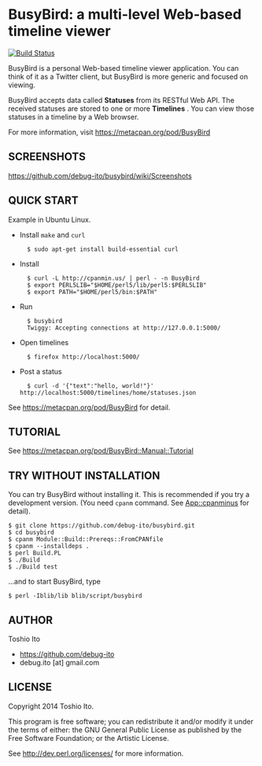 BusyBird: a multi-level Web-based timeline viewer
=================================================

[![Build Status](https://travis-ci.org/debug-ito/busybird.svg?branch=master)](https://travis-ci.org/debug-ito/busybird)

BusyBird is a personal Web-based timeline viewer application.
You can think of it as a Twitter client, but BusyBird is more generic and focused on viewing.

BusyBird accepts data called **Statuses** from its RESTful Web API.
The received statuses are stored to one or more **Timelines** .
You can view those statuses in a timeline by a Web browser.

For more information, visit https://metacpan.org/pod/BusyBird

SCREENSHOTS
-----------

https://github.com/debug-ito/busybird/wiki/Screenshots

QUICK START
-----------

Example in Ubuntu Linux.

- Install `make` and `curl`

        $ sudo apt-get install build-essential curl

- Install

        $ curl -L http://cpanmin.us/ | perl - -n BusyBird
        $ export PERL5LIB="$HOME/perl5/lib/perl5:$PERL5LIB"
        $ export PATH="$HOME/perl5/bin:$PATH"

- Run

        $ busybird
        Twiggy: Accepting connections at http://127.0.0.1:5000/

- Open timelines

        $ firefox http://localhost:5000/

- Post a status

        $ curl -d '{"text":"hello, world!"}' http://localhost:5000/timelines/home/statuses.json

See https://metacpan.org/pod/BusyBird for detail.


TUTORIAL
--------

See https://metacpan.org/pod/BusyBird::Manual::Tutorial


TRY WITHOUT INSTALLATION
------------------------

You can try BusyBird without installing it. This is recommended if you
try a development version. (You need `cpanm` command. See
[App::cpanminus](https://metacpan.org/pod/App::cpanminus) for detail).

    $ git clone https://github.com/debug-ito/busybird.git
    $ cd busybird
    $ cpanm Module::Build::Prereqs::FromCPANfile
    $ cpanm --installdeps .
    $ perl Build.PL
    $ ./Build
    $ ./Build test

...and to start BusyBird, type

    $ perl -Iblib/lib blib/script/busybird


AUTHOR
------

Toshio Ito

* https://github.com/debug-ito
* debug.ito [at] gmail.com


LICENSE
-------

Copyright 2014 Toshio Ito.

This program is free software; you can redistribute it and/or modify
it under the terms of either: the GNU General Public License as
published by the Free Software Foundation; or the Artistic License.

See http://dev.perl.org/licenses/ for more information.
